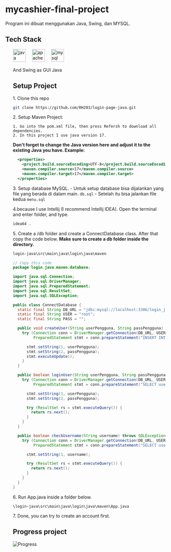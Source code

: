 # mycashier-final-project

Program ini dibuat menggunakan Java, Swing, dan MYSQL.

## Tech Stack
<ol>
<div align="left">
  <img src="https://cdn.jsdelivr.net/gh/devicons/devicon/icons/java/java-original.svg" height="40" alt="java logo"  />
  <img width="12" />
  <img src="https://cdn.simpleicons.org/apachemaven/C71A36" height="40" alt="apachemaven logo"  />
  <img width="12" />
  <img src="https://cdn.jsdelivr.net/gh/devicons/devicon/icons/mysql/mysql-original.svg" height="40" alt="mysql logo"  />
  <p>And Swing as GUI Java</p>
</div>

## Setup Project
  1\. Clone this repo 
  ```bash
  git clone https://github.com/RH203/login-page-java.git
  ```
  2\. Setup Maven Project:
  
    1. Go into the pom.xml file, then press Refersh to download all dependencies.
    2. In this project I use java version 17.
  **Don't forget to change the Java version here and adjust it to the existing Java you have. Example:**
```xml
  <properties>
    <project.build.sourceEncoding>UTF-8</project.build.sourceEncoding>
    <maven.compiler.source>17</maven.compiler.source>
    <maven.compiler.target>17</maven.compiler.target>
  </properties>
```
  3\. Setup database MySQL.
      - Untuk setup database bisa dijalankan yang file yang berada di dalam main. ```db.sql```
      - Setelah itu bisa jalankan file kedua ```menu.sql```
      
      

4\.because I use Intellij (I recommend Intellij IDEA). Open the terminal and enter folder, and type.
```bash
idea64 .
```
5\. Create a /db folder and create a ConnectDatabase class. After that copy the code below. **Make sure to create a db folder inside the directory.**

```bash
login-java\src\main\java\login\java\maven
```
```java
// Copy this code
package login.java.maven.database;

import java.sql.Connection;
import java.sql.DriverManager;
import java.sql.PreparedStatement;
import java.sql.ResultSet;
import java.sql.SQLException;

public class ConnectDatabase {
  static final String DB_URL = "jdbc:mysql://localhost:3306/login_java"; // change 3360 with your current port on Xampp
  static final String USER = "root";
  static final String PASS = "";

  public void createUser(String userPengguna, String passPengguna) throws SQLException, ClassNotFoundException {
    try (Connection conn = DriverManager.getConnection(DB_URL, USER, PASS);
         PreparedStatement stmt = conn.prepareStatement("INSERT INTO customer (user_pengguna, password_pengguna) VALUES (?, ?)")) {

      stmt.setString(1, userPengguna);
      stmt.setString(2, passPengguna);
      stmt.executeUpdate();
    }
  }

  public boolean loginUser(String userPengguna, String passPengguna) throws SQLException, ClassNotFoundException {
    try (Connection conn = DriverManager.getConnection(DB_URL, USER, PASS);
         PreparedStatement stmt = conn.prepareStatement("SELECT user_pengguna, password_pengguna FROM customer WHERE user_pengguna = ? AND password_pengguna = ?")) {

      stmt.setString(1, userPengguna);
      stmt.setString(2, passPengguna);

      try (ResultSet rs = stmt.executeQuery()) {
        return rs.next();
      }
    }
  }

  public boolean checkUsername(String username) throws SQLException, ClassNotFoundException {
    try (Connection conn = DriverManager.getConnection(DB_URL, USER, PASS);
         PreparedStatement stmt = conn.prepareStatement("SELECT user_pengguna FROM customer WHERE BINARY user_pengguna = ?")) {

      stmt.setString(1, username);

      try (ResultSet rs = stmt.executeQuery()) {
        return rs.next();
      }
    }
  }
}
```

6\. Run App.java inside a folder below.

```\login-java\src\main\java\login\java\maven\App.java```

7\. Done, you can try to create an account first.

###

## Progress project
![Progress]( https://progress-bar.dev/100/?title=Progress)

 
